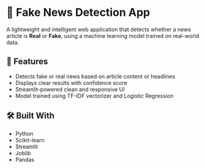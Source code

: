# 📰 Fake News Detection App

A lightweight and intelligent web application that detects whether a news article is **Real** or **Fake**, using a machine learning model trained on real-world data.

## 🚀 Features

- Detects fake or real news based on article content or headlines  
- Displays clear results with confidence score  
- Streamlit-powered clean and responsive UI  
- Model trained using TF-IDF vectorizer and Logistic Regression

## 🛠️ Built With

- Python  
- Scikit-learn  
- Streamlit  
- Joblib  
- Pandas

